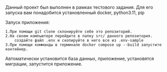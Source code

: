 Данный проект был выполнен в рамках тестового задания.
Для его запуска вам понадобится установленный docker, python3.11, pip

Запуск приложения:

    1.При помощи git clone склонируйте себе это репозиторий.
    2.На своем компьютере перейдите в папку src/ данного репозитория.
        создайте файл .env и скопируйте в него все из .env-sample
    3.При помощи комманды в терминале docker compose up --build запустите контейнер.

Автоматически установится база данных, приложение, установятся миграции, запустится приложение.
